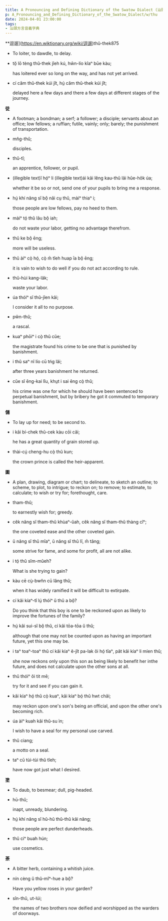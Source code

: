 ```yaml
---
title: A Pronouncing and Defining Dictionary of the Swatow Dialect (汕頭方言音義字典) / thu
p: A_Pronouncing_and_Defining_Dictionary_of_the_Swatow_Dialect/w/thu
date: 2024-04-01 23:00:00
tags: 
- 汕頭方言音義字典
---
```



**逗遛](https://en.wiktionary.org/wiki/逗遛)thû-thek875
- To loiter, to dawdle, to delay.

- tŏ̤ lō tèng thû-thek jîeh kú, hŵn-lío kîaⁿ būe kàu;

  has loitered ever so long on the way, and has not yet arrived.

- cí căm thû-thek kúi jît, hṳ́ căm thû-thek kúi jît;

  delayed here a few days and there a few days at different stages of the journey. 

**徒**
- A footman; a bondman; a serf; a follower; a  disciple; servants about an office; low fellows; a ruffian; futile,  vainly; only; barely; the punishment of transportation.

- mn̂g-thû;

  disciples.

- thû-tĭ;

  an apprentice, follower, or pupil.

- (illegible text)ĭ hó̤ⁿ li (illegible text)ái kâi lĕng kau-thû lâi hûe-hôk úa;

  whether it be so or not, send one of your pupils to bring me a response.

- hṳ́ khí nâng sĭ bô̤ năi cṳ thû, màiⁿ thiaⁿ i;

  those people are low fellows, pay no heed to them.

- màiⁿ tó̤ thû lâu bô̤ iah;

  do not waste your labor, getting no advantage therefrom.

- thû ke bô̤ ēng;

  more will be useless.

- thû àiⁿ cò̤ hó̤, cò̤ m̄ tîeh huap īa bô̤ ēng;

  it is vain to wish to do well if you do not act according to rule.

- thû-hùi kang-lâk;

  waste your labor.

- úa thóiⁿ sĭ thû-jîen kâi;

  I consider it all to no purpose.

- pŵn-thû;

  a rascal.

- kuaⁿ phōiⁿ i cò̤ thû cŭe;

  the magistrate found his crime to be one that is punished by banishment.

- i thû saⁿ nî lío cū tńg lâi;

  after three years banishment he returned.

- cŭe sĭ ēng-kai lîu, khṳt i sai ēng cò̤ thû;

  his crime was one for which he should have been  sentenced to perpetual banishment, but by bribery he got it commuted to  temporary banishment.

**儲**
- To lay up for need; to be second to.

- i kâi bí-chek thû-cek kàu cōi căi;

  he has a great quantity of grain stored up.

- thài-cṳ́ cheng-hu cò̤ thû kun;

  the crown prince is called the heir-apparent.

**圖**
- A plan, drawing, diagram or chart; to delineate,  to sketch an outline; to scheme, to plot, to intrigue; to reckon on; to  remove; to estimate, to calculate; to wish or try for; forethought,  care.

- tham-thû;

  to earnestly wish for; greedy.

- cêk nâng sĭ tham-thû khùaⁿ-ûah, cêk nâng sĭ tham-thû thàng cîⁿ;

  the one coveted ease and the other coveted gain.

- ŭ nâng sĭ thû mîaⁿ, ŭ nâng sĭ thû lĭ, m̄ tâng;

  some strive for fame, and some for profit, all are not alike.

- i tó̤ thû sĭm-mûeh?

  What is she trying to gain?

- kàu cē cṳ̀-bwn̆n cū lâng thû;

  when it has widely ramified it will be difficult to extirpate.

- cí kâi kíaⁿ-tĭ lṳ́ thóiⁿ ŭ thû a bô̤?

  Do you think that this boy is one to be reckoned upon as likely to improve the fortunes of the family?

- hṳ́ kâi sui-sĭ bô̤ thû, cí kâi tōa-tōa ŭ thû;

  although that one may not be counted upon as having an important future, yet this one may be.

- i taⁿ toaⁿ-toaⁿ thû cí kâi kíaⁿ ĕ-jît pa-lak ŏi hó̤ tīaⁿ, pât kâi kíaⁿ li míen thû;

  she now reckons only upon this son as being likely to benefit her inthe future, and does not calculate upon the other sons at all.

- thû thóiⁿ ŏi tit mē;

  try for it and see if you can gain it.

- kâi kíaⁿ hó̤ thû cò̤ kuaⁿ, kâi kíaⁿ bó̤ thû hwt châi;

  may reckon upon one's son's being an official, and upon the other one's becoming rich.

- úa àiⁿ kuah kâi thû-su ìn;

  I wish to have a seal for my personal use carved.

- thû ciang;

  a motto on a seal.

- taⁿ cū tùi-tùi thû tîeh;

  have now got just what I desired.

**塗**
- To daub, to besmear; dull, pig-headed.

- hū-thû;

  inapt, unready, blundering.

- hṳ́ khí nâng sĭ hû-hû thû-thû kâi nâng;

  those people are perfect dunderheads.

- thû ciⁿ buah hún;

  use cosmetics.

**荼**
- A bitter herb, containing a whitish juice.

- nín cèng ŭ thû-mîⁿ-hue a bô̤?

  Have you yellow roses in your garden?

- sîn-thû, ut-lúi;

  the names of two brothers now deified and worshipped as the warders of doorways.